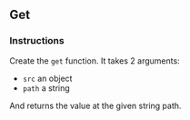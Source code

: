 ## Get

### Instructions

Create the `get` function.
It takes 2 arguments:
  - `src` an object
  - `path` a string

And returns the value at the given string path.